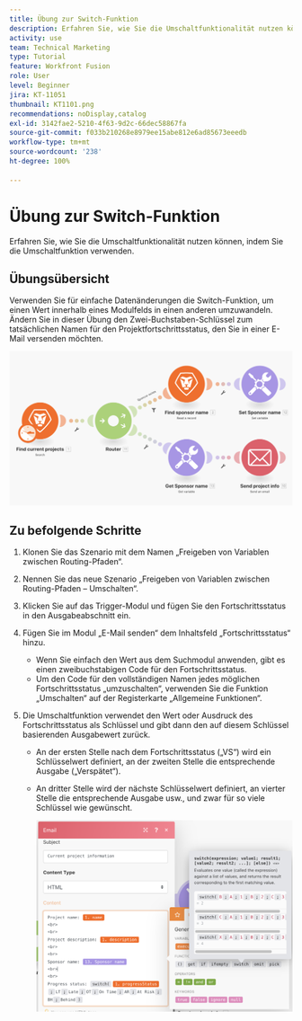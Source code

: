```yaml
---
title: Übung zur Switch-Funktion
description: Erfahren Sie, wie Sie die Umschaltfunktionalität nutzen können, indem Sie die Umschaltfunktion verwenden.
activity: use
team: Technical Marketing
type: Tutorial
feature: Workfront Fusion
role: User
level: Beginner
jira: KT-11051
thumbnail: KT1101.png
recommendations: noDisplay,catalog
exl-id: 3142fae2-5210-4f63-9d2c-66dec58867fa
source-git-commit: f033b210268e8979ee15abe812e6ad85673eeedb
workflow-type: tm+mt
source-wordcount: '238'
ht-degree: 100%

---
```


# Übung zur Switch-Funktion

Erfahren Sie, wie Sie die Umschaltfunktionalität nutzen können, indem Sie die Umschaltfunktion verwenden.

## Übungsübersicht

Verwenden Sie für einfache Datenänderungen die Switch-Funktion, um einen Wert innerhalb eines Modulfelds in einen anderen umzuwandeln. Ändern Sie in dieser Übung den Zwei-Buchstaben-Schlüssel zum tatsächlichen Namen für den Projektfortschrittsstatus, den Sie in einer E-Mail versenden möchten.

![Umschaltfunktion Bild 1](../12-exercises/assets/switch-function-walkthrough-1.png)

## Zu befolgende Schritte

1. Klonen Sie das Szenario mit dem Namen „Freigeben von Variablen zwischen Routing-Pfaden“.
1. Nennen Sie das neue Szenario „Freigeben von Variablen zwischen Routing-Pfaden – Umschalten“.
1. Klicken Sie auf das Trigger-Modul und fügen Sie den Fortschrittsstatus in den Ausgabeabschnitt ein.
1. Fügen Sie im Modul „E-Mail senden“ dem Inhaltsfeld „Fortschrittsstatus“ hinzu.

   + Wenn Sie einfach den Wert aus dem Suchmodul anwenden, gibt es einen zweibuchstabigen Code für den Fortschrittsstatus.
   + Um den Code für den vollständigen Namen jedes möglichen Fortschrittsstatus „umzuschalten“, verwenden Sie die Funktion „Umschalten“ auf der Registerkarte „Allgemeine Funktionen“.

1. Die Umschaltfunktion verwendet den Wert oder Ausdruck des Fortschrittsstatus als Schlüssel und gibt dann den auf diesem Schlüssel basierenden Ausgabewert zurück.

   + An der ersten Stelle nach dem Fortschrittsstatus („VS“) wird ein Schlüsselwert definiert, an der zweiten Stelle die entsprechende Ausgabe („Verspätet“).
   + An dritter Stelle wird der nächste Schlüsselwert definiert, an vierter Stelle die entsprechende Ausgabe usw., und zwar für so viele Schlüssel wie gewünscht.

     ![Umschaltfunktion Bild 2](../12-exercises/assets/switch-function-walkthrough-2.png)
